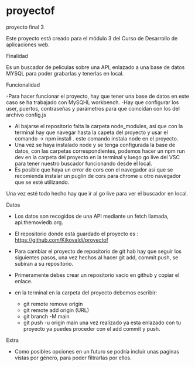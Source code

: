 # proyectof

proyecto final 3

Este proyecto está creado para el módulo 3 del Curso de Desarrollo de aplicaciones web.

Finalidad

Es un buscador de peliculas sobre una API, enlazado a una base de datos MYSQL para poder grabarlas y tenerlas en local.

Funcionalidad

-Para hacer funcionar el proyecto, hay que tener una base de datos en este caso se ha trabajado con MySQHL workbench.
-Hay que configurar los user, puertos, contraseñas y parámetros para que coincidan con los del archivo config.js
- Al bajarse el repositorio falta la carpeta node_modules, así que con la terminal hay que navegar hasta la capeta del proyecto y usar el comando -> npm install . este comando instala node en el proyecto.
- Una vez se haya instalado node y se tenga configurada la base de datos, con las carpetas correspondientes, podemos hacer un npm run dev en la carpeta del proyecto en la terminal y luego go live del VSC para tener nuestro buscador funcionando desde el local.
- Es posible que haya un error de cors con el navegador así que se recomienda instalar un puglin de cors para chrome u otro navegador que se esté utilizando.

Una vez esté todo hecho hay que ir al go live para ver el buscador en local.

Datos

- Los datos son recogidos de una API mediante un fetch llamada, api.themoviedb.org.
- El repositorio donde está guardado el proyecto es : https://github.com/Kikovaldi/proyectof
- Para cambiar el proyecto de repositorio de git hab hay que seguir los siguientes pasos, una vez hechos al hacer git add, commit push, se subiran a su repositorio. 

- Primeramente debes crear un repositorio vacío en github y copiar el enlace.
- en la terminal en la carpeta del proyecto debemos escribir:
    - git remote remove origin
    - git remote add origin (URL)
    - git branch -M main
    - git push -u origin main
una vez realizado ya esta enlazado con tu proyecto ya puedes proceder con el add commit y push.

Extra

- Como posibles opciones en un futuro se podría incluir unas paginas vistas por género, para poder filtrarlas por ellos.